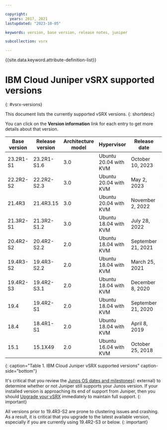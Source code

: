 ```yaml
---

copyright:
  years: 2017, 2021
lastupdated: "2023-10-05"

keywords: version, base version, release notes, juniper

subcollection: vsrx

---
```


{{site.data.keyword.attribute-definition-list}}

# IBM Cloud Juniper vSRX supported versions
{: #vsrx-versions}

This document lists the currently supported vSRX versions. 
{: shortdesc}

You can click on the **Version information** link for each entry to get more details about that version.

| Base version | Release version | Architecture model | Hypervisor | Release date | Version information |
| --- | --- | --- | --- | --- | --- |
| 23.2R1-S1 | 23.2R1-S1.6 | 3.0 | Ubuntu 20.04 with KVM | October 10, 2023 | [More information](https://supportportal.juniper.net/s/article/23-2R1-S1-SRN?language=en_US){: external} |
| 22.2R2-S2 | 22.2R2-S2.3 | 3.0 | Ubuntu 20.04 with KVM | May 2, 2023 | [More information](https://supportportal.juniper.net/s/article/22-2R2-S2-SRN?language=en_US){: external} |
| 21.4R3 | 21.4R3.15 | 3.0 | Ubuntu 20.04 with KVM | November 2, 2022 | [More information](https://www.juniper.net/documentation/us/en/software/junos/release-notes/21.4/junos-release-notes-21.4r3/topics/concept/vsrx-release-notes.html){: external} |
| 21.3R2-S1 | 21.3R2-S1.2 | 3.0 | Ubuntu 18.04 with KVM | July 28, 2022 | [More information](https://supportportal.juniper.net/s/article/21-3R2-S1-Software-Release-Notification-for-JUNOS-Software-Version-21-3R2-S1?language=en_US){: external} |
| 20.4R2-S2 | 20.4R2-S2.2 | 2.0 | Ubuntu 18.04 with KVM | September 21, 2021 | [More information](https://kb.juniper.net/InfoCenter/index?page=content&id=TSB18161){: external} |
| 19.4R3-S2 | 19.4R3-S2.2 | 2.0 | Ubuntu 18.04 with KVM | March 25, 2021 | [More information](https://kb.juniper.net/InfoCenter/index?page=content&id=TSB17993){: external} |
| 19.4R2-S3 | 19.4R2-S3.1 | 2.0 | Ubuntu 18.04 with KVM | December 8, 2020 | [More information](https://kb.juniper.net/InfoCenter/index?page=content&id=TSB17918){: external} |
| 19.4 | 19.4R2-S1 | 2.0 | Ubuntu 18.04 with KVM | September 21, 2020 | [More information](https://kb.juniper.net/InfoCenter/index?page=content&id=TSB17827&actp=METADATA){: external} |
| 18.4 | 18.4R1-S1 | 2.0 | Ubuntu 18.04 with KVM | April 8, 2019 | [More information](https://kb.juniper.net/InfoCenter/index?page=content&id=TSB17520&actp=METADATA){: external} |
| 15.1 | 15.1X49 | 2.0 | Ubuntu 16.04 with KVM | October 25, 2018 | [More information](https://www.juniper.net/documentation/en_US/junos/information-products/topic-collections/release-notes/15.1x49-d120/junos-release-notes-15.1X49-D120.pdf){: external} |
{: caption="Table 1. IBM Cloud Juniper vSRX supported versions" caption-side="bottom"}

It's critical that you review the [Junos OS dates and milestones](https://support.juniper.net/support/eol/software/junos/){: external} to determine whether or not Juniper still supports your Junos version. If your installed version is approaching its end of support from Juniper, then you should [Upgrade your vSRX](/docs/vsrx?topic=vsrx-upgrading-the-vsrx) immediately to maintain full support.
{: important}

All versions prior to 19.4R3-S2 are prone to clustering issues and crashing. As a result, it is critical that you upgrade to the latest available version, especially if you are currently using 19.4R2-S3 or below.
{: important}


